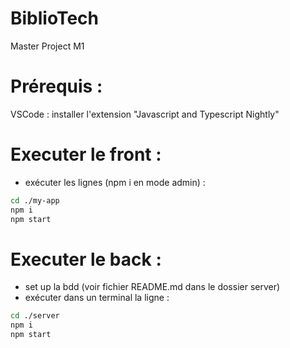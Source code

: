 # BiblioTech
Master Project M1

# Prérequis :
VSCode : installer l'extension "Javascript and Typescript Nightly"

# Executer le front :
- exécuter les lignes (npm i en mode admin) :
```zsh
cd ./my-app
npm i
npm start
```

# Executer le back :
- set up la bdd (voir fichier README.md dans le dossier server)
- exécuter dans un terminal la ligne :
```zsh
cd ./server
npm i
npm start
```
